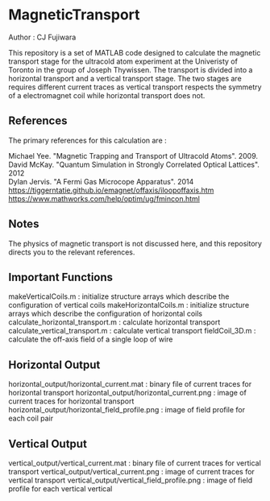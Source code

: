 # MagneticTransport
Author : CJ Fujiwara

This repository is a set of MATLAB code designed to calculate the magnetic transport stage for the ultracold atom experiment at the Univeristy of Toronto in the group of Joseph Thywissen.  The transport is divided into a horizontal transport and a vertical transport stage.  The two stages are requires different current traces as vertical transport respects the symmetry of a electromagnet coil while horizontal transport does not.

## References
The primary references for this calculation are :

Michael Yee. "Magnetic Trapping and Transport of Ultracold Atoms". 2009.  
David McKay. "Quantum Simulation in Strongly Correlated Optical Lattices". 2012  
Dylan Jervis. "A Fermi Gas Microcope Apparatus". 2014  
https://tiggerntatie.github.io/emagnet/offaxis/iloopoffaxis.htm  
https://www.mathworks.com/help/optim/ug/fmincon.html  

## Notes
The physics of magnetic transport is not discussed here, and this repository directs you to the relevant references.

## Important Functions
makeVerticalCoils.m                            : initialize structure arrays which describe the configuration of vertical coils
makeHorizontalCoils.m                          : initialize structure arrays which describe the configuration of horizontal coils
calculate_horizontal_transport.m               : calculate horizontal transport
calculate_vertical_transport.m                 : calculate vertical transport
fieldCoil_3D.m                                 : calculate the off-axis field of a single loop of wire

## Horizontal Output
horizontal_output/horizontal_current.mat       : binary file of current traces for horizontal transport
horizontal_output/horizontal_current.png       : image of current traces for horizontal transport
horizontal_output/horizontal_field_profile.png : image of field profile for each coil pair

## Vertical Output
vertical_output/vertical_current.mat            : binary file of current traces for vertical transport
vertical_output/vertical_current.png            : image of current traces for vertical transport
vertical_output/vertical_field_profile.png      : image of field profile for each vertical vertical
